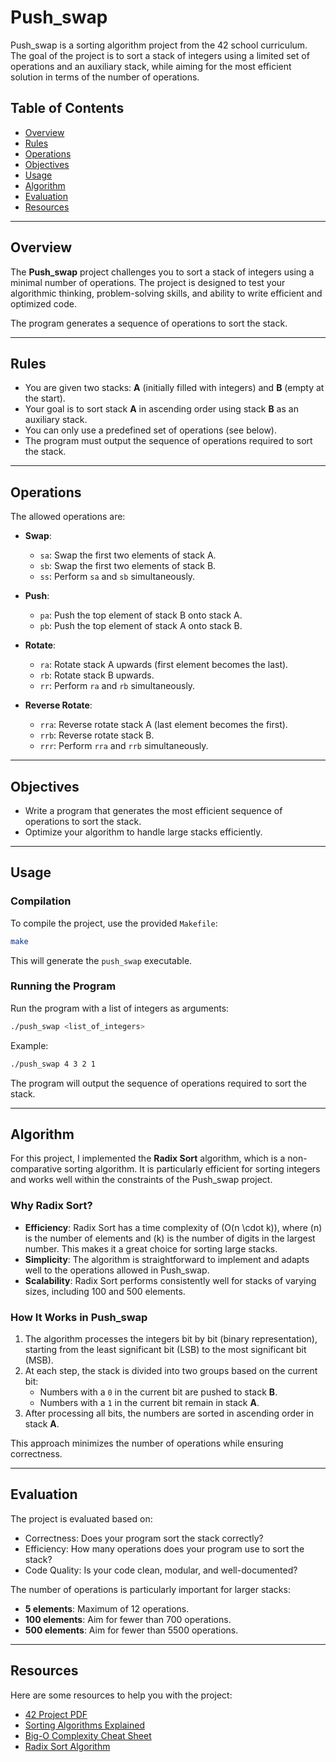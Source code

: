 # Push_swap

Push_swap is a sorting algorithm project from the 42 school curriculum. The goal of the project is to sort a stack of integers using a limited set of operations and an auxiliary stack, while aiming for the most efficient solution in terms of the number of operations.

## Table of Contents

- [Overview](#overview)
- [Rules](#rules)
- [Operations](#operations)
- [Objectives](#objectives)
- [Usage](#usage)
- [Algorithm](#algorithm)
- [Evaluation](#evaluation)
- [Resources](#resources)

---

## Overview

The **Push_swap** project challenges you to sort a stack of integers using a minimal number of operations. The project is designed to test your algorithmic thinking, problem-solving skills, and ability to write efficient and optimized code.

The program generates a sequence of operations to sort the stack.

---

## Rules

- You are given two stacks: **A** (initially filled with integers) and **B** (empty at the start).
- Your goal is to sort stack **A** in ascending order using stack **B** as an auxiliary stack.
- You can only use a predefined set of operations (see below).
- The program must output the sequence of operations required to sort the stack.

---

## Operations

The allowed operations are:

- **Swap**:
  - `sa`: Swap the first two elements of stack A.
  - `sb`: Swap the first two elements of stack B.
  - `ss`: Perform `sa` and `sb` simultaneously.

- **Push**:
  - `pa`: Push the top element of stack B onto stack A.
  - `pb`: Push the top element of stack A onto stack B.

- **Rotate**:
  - `ra`: Rotate stack A upwards (first element becomes the last).
  - `rb`: Rotate stack B upwards.
  - `rr`: Perform `ra` and `rb` simultaneously.

- **Reverse Rotate**:
  - `rra`: Reverse rotate stack A (last element becomes the first).
  - `rrb`: Reverse rotate stack B.
  - `rrr`: Perform `rra` and `rrb` simultaneously.

---

## Objectives

- Write a program that generates the most efficient sequence of operations to sort the stack.
- Optimize your algorithm to handle large stacks efficiently.

---

## Usage

### Compilation

To compile the project, use the provided `Makefile`:

```bash
make
```

This will generate the `push_swap` executable.

### Running the Program

Run the program with a list of integers as arguments:

```bash
./push_swap <list_of_integers>
```

Example:

```bash
./push_swap 4 3 2 1
```

The program will output the sequence of operations required to sort the stack.

---

## Algorithm

For this project, I implemented the **Radix Sort** algorithm, which is a non-comparative sorting algorithm. It is particularly efficient for sorting integers and works well within the constraints of the Push_swap project.

### Why Radix Sort?

- **Efficiency**: Radix Sort has a time complexity of \(O(n \cdot k)\), where \(n\) is the number of elements and \(k\) is the number of digits in the largest number. This makes it a great choice for sorting large stacks.
- **Simplicity**: The algorithm is straightforward to implement and adapts well to the operations allowed in Push_swap.
- **Scalability**: Radix Sort performs consistently well for stacks of varying sizes, including 100 and 500 elements.

### How It Works in Push_swap

1. The algorithm processes the integers bit by bit (binary representation), starting from the least significant bit (LSB) to the most significant bit (MSB).
2. At each step, the stack is divided into two groups based on the current bit:
   - Numbers with a `0` in the current bit are pushed to stack **B**.
   - Numbers with a `1` in the current bit remain in stack **A**.
3. After processing all bits, the numbers are sorted in ascending order in stack **A**.

This approach minimizes the number of operations while ensuring correctness.

---

## Evaluation

The project is evaluated based on:

- Correctness: Does your program sort the stack correctly?
- Efficiency: How many operations does your program use to sort the stack?
- Code Quality: Is your code clean, modular, and well-documented?

The number of operations is particularly important for larger stacks:
- **5 elements**: Maximum of 12 operations.
- **100 elements**: Aim for fewer than 700 operations.
- **500 elements**: Aim for fewer than 5500 operations.

---

## Resources

Here are some resources to help you with the project:

- [42 Project PDF](https://github.com/42School/push_swap)
- [Sorting Algorithms Explained](https://www.geeksforgeeks.org/sorting-algorithms/)
- [Big-O Complexity Cheat Sheet](https://www.bigocheatsheet.com/)
- [Radix Sort Algorithm](https://en.wikipedia.org/wiki/Radix_sort)
